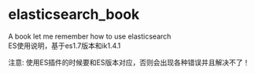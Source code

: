 # elasticsearch_book
A book let me remember how to use  elasticsearch <br>
ES使用说明，基于es1.7版本和ik1.4.1 <br>

注意: 使用ES插件的时候要和ES版本对应，否则会出现各种错误并且解决不了！ <br>
